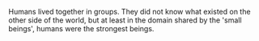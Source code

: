 Humans lived together in groups. They did not know what existed on the other side of the world, but at least in the domain shared by the 'small beings', humans were the strongest beings.